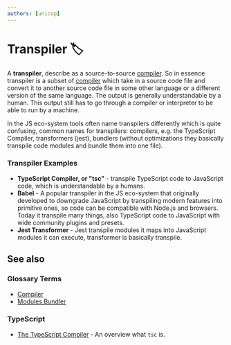 ```yaml
---
authors: [unicop]
---
```


# Transpiler 🏷

A **transpiler**, describe as a source-to-source [compiler](./compiler.md). So in essence transpiler is a subset of [compiler](./compiler.md) which take in a source code file and convert it to another source code file in some other language or a different version of the same language. The output is generally understandable by a human. This output still has to go through a compiler or interpreter to be able to run by a machine.

In the JS eco-system tools often name transpilers differently which is quite confusing, common names for transpilers: compilers, e.g. the TypeScript Compiler, transformers (jest), bundlers (without optimizations they basically transpile code modules and bundle them into one file).

### Transpiler Examples

- **TypeScript Compiler, or "tsc"** - transpile TypeScript code to JavaScript code, which is understandable by a humans.
- **Babel** - A popular transpiler in the JS eco-system that originally developed to downgrade JavaScript by transpiling modern features into primitive ones, so code can be compatible with Node.js and browsers.
  Today it transpile many things, also TypeScript code to JavaScript with wide community plugins and presets.
- **Jest Transformer** - Jest transpile modules it maps into JavaScript modules it can execute, transformer is basically transpile.

## See also

### Glossary Terms

- [Compiler](./compiler.md)
- [Modules Bundler](./modules/modules-bundler.md)

### TypeScript

- [The TypeScript Compiler](../typescript/glossary/ts-compiler.md) - An overview what `tsc` is.
